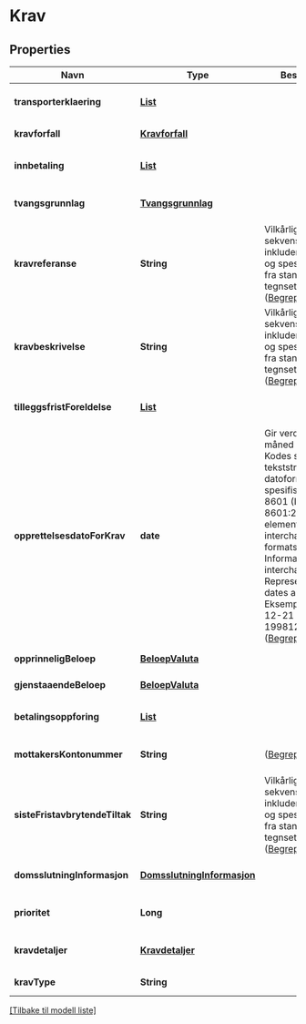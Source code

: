 # Krav

## Properties

| Navn                           | Type                                                      | Beskrivelse                                                                                                                                                                                                                                                                                                                                                          | Notater                      |
|--------------------------------|-----------------------------------------------------------|----------------------------------------------------------------------------------------------------------------------------------------------------------------------------------------------------------------------------------------------------------------------------------------------------------------------------------------------------------------------|------------------------------|
| **transporterklaering**        | [**List**](Transporterklaering.md)                        |                                                                                                                                                                                                                                                                                                                                                                      | [optional] [default to null] |
| **kravforfall**                | [**Kravforfall**](Kravforfall.md)                         |                                                                                                                                                                                                                                                                                                                                                                      | [default to null]            |
| **innbetaling**                | [**List**](Innbetaling.md)                                |                                                                                                                                                                                                                                                                                                                                                                      | [optional] [default to null] |
| **tvangsgrunnlag**             | [**Tvangsgrunnlag**](Tvangsgrunnlag.md)                   |                                                                                                                                                                                                                                                                                                                                                                      | [optional] [default to null] |
| **kravreferanse**              | **String**                                                | Vilkårlig lang sekvens av tegn inkludert aksenter og spesielle tegn fra standardiserte tegnsett ([Begrepsreferanse](https://data.skatteetaten.no/begrep/20b52af3-9fe1-11e5-a9f8-e4115b280940))                                                                                                                                                                       | [optional] [default to null] |
| **kravbeskrivelse**            | **String**                                                | Vilkårlig lang sekvens av tegn inkludert aksenter og spesielle tegn fra standardiserte tegnsett ([Begrepsreferanse](https://data.skatteetaten.no/begrep/20b52af3-9fe1-11e5-a9f8-e4115b280940))                                                                                                                                                                       | [optional] [default to null] |
| **tilleggsfristForeldelse**    | [**List**](TilleggsfristForeldelse.md)                    |                                                                                                                                                                                                                                                                                                                                                                      | [optional] [default to null] |
| **opprettelsesdatoForKrav**    | **date**                                                  | Gir verdier for år, måned og dag. Kodes som en tekststreng etter datoformatering spesifisert i  ISO 8601 (ISO 8601:2004 Data elements and interchange formats -- Information interchange -- Representation of dates and times). Eksempel : 1998-12-21 eller 19981221. ([Begrepsreferanse](https://data.skatteetaten.no/begrep/20b52aed-9fe1-11e5-a9f8-e4115b280940)) | [default to null]            |
| **opprinneligBeloep**          | [**BeloepValuta**](BeloepValuta.md)                       |                                                                                                                                                                                                                                                                                                                                                                      | [default to null]            |
| **gjenstaaendeBeloep**         | [**BeloepValuta**](BeloepValuta.md)                       |                                                                                                                                                                                                                                                                                                                                                                      | [default to null]            |
| **betalingsoppforing**         | [**List**](Betalingsoppfordring.md)                       |                                                                                                                                                                                                                                                                                                                                                                      | [optional] [default to null] |
| **mottakersKontonummer**       | **String**                                                | ([Begrepsreferanse](https://data.skatteetaten.no/begrep/20b2e328-9fe1-11e5-a9f8-e4115b280940))                                                                                                                                                                                                                                                                       | [optional] [default to null] |
| **sisteFristavbrytendeTiltak** | **String**                                                | Vilkårlig lang sekvens av tegn inkludert aksenter og spesielle tegn fra standardiserte tegnsett ([Begrepsreferanse](https://data.skatteetaten.no/begrep/20b52af3-9fe1-11e5-a9f8-e4115b280940))                                                                                                                                                                       | [optional] [default to null] |
| **domsslutningInformasjon**    | [**DomsslutningInformasjon**](DomsslutningInformasjon.md) |                                                                                                                                                                                                                                                                                                                                                                      | [optional] [default to null] |
| **prioritet**                  | **Long**                                                  |                                                                                                                                                                                                                                                                                                                                                                      | [optional] [default to null] |
| **kravdetaljer**               | [**Kravdetaljer**](Kravdetaljer.md)                       |                                                                                                                                                                                                                                                                                                                                                                      | [optional] [default to null] |
| **kravType**                   | **String**                                                |                                                                                                                                                                                                                                                                                                                                                                      | [default to null]            |

[[Tilbake til modell liste]](../index.md)

